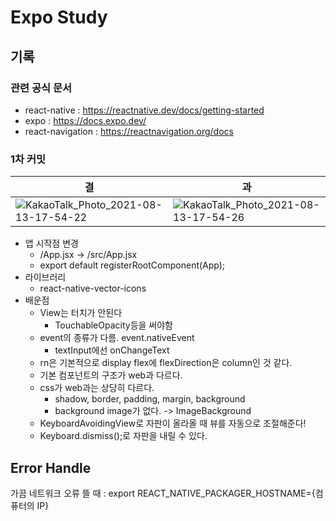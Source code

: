 # Expo Study

## 기록

### 관련 공식 문서

- react-native : https://reactnative.dev/docs/getting-started
- expo : https://docs.expo.dev/
- react-navigation : https://reactnavigation.org/docs

### 1차 커밋

| 결                                                                                                                                             | 과                                                                                                                                             |
| ---------------------------------------------------------------------------------------------------------------------------------------------- | ---------------------------------------------------------------------------------------------------------------------------------------------- |
| ![KakaoTalk_Photo_2021-08-13-17-54-22](https://user-images.githubusercontent.com/24623403/129331915-301815c4-fca0-4623-861f-0cd7bff5c3bd.jpeg) | ![KakaoTalk_Photo_2021-08-13-17-54-26](https://user-images.githubusercontent.com/24623403/129331936-4fc115a9-1e59-4159-ae48-4324b2260ab2.jpeg) |

- 앱 시작점 변경
  - /App.jsx -> /src/App.jsx
  - export default registerRootComponent(App);
- 라이브러리
  - react-native-vector-icons
- 배운점
  - View는 터치가 안된다
    - TouchableOpacity등을 써야함
  - event의 종류가 다름. event.nativeEvent
    - textInput에선 onChangeText
  - rn은 기본적으로 display flex에 flexDirection은 column인 것 같다.
  - 기본 컴포넌트의 구조가 web과 다르다.
  - css가 web과는 상당히 다르다.
    - shadow, border, padding, margin, background
    - background image가 없다. -> ImageBackground
  - KeyboardAvoidingView로 자판이 올라올 때 뷰를 자동으로 조절해준다!
  - Keyboard.dismiss();로 자판을 내릴 수 있다.

## Error Handle

가끔 네트워크 오류 뜰 때 : export REACT_NATIVE_PACKAGER_HOSTNAME={컴퓨터의 IP}
